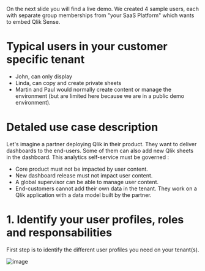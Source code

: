 On the next slide you will find a live demo. We created 4 sample users, each with separate group memberships from "your SaaS Platform" which wants to embed Qlik Sense. 

# Typical users in your customer specific tenant  
- John, can only display 
- Linda, can copy and create private sheets 
- Martin and Paul would normally create content or manage the environment (but are limited here because we are in a public demo environment). 

# Detaled use case description

Let's imagine a partner deploying Qlik in their product. They want to deliver dashboards to the end-users. Some of them can also add new Qlik sheets in the dashboard.
This analytics self-service must be governed :
- Core product must not be impacted by user content.
- New dashboard release must not impact user content.
- A global supervisor can be able to manage user content.
- End-customers cannot add their own data in the tenant. They work on a Qlik application with a data model built by the partner.

# 1. Identify your user profiles, roles and responsabilities

First step is to identify the different user profiles you need on your tenant(s).

![image](https://user-images.githubusercontent.com/24877503/236837192-fa8b3df8-ecb2-4967-a7b4-3a2b6a99e56c.png)
